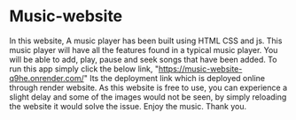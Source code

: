 # Music-website 
In this website, A music player has been built using HTML CSS and js. This music player will have all the features found in a typical music player. 
You will be able to add, play, pause and seek songs that have been added.
To run this app simply click the below link,
"https://music-website-q9he.onrender.com/"
Its the deployment link which is deployed online through render website.
As this website is free to use, you can experience a slight delay and some of the images would not be seen, by simply reloading the website it would solve the issue.
Enjoy the music. 
Thank you.

